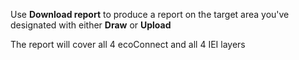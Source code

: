 Use **Download report** to produce a report on the target area you've designated
with either **Draw** or **Upload** 

The report will cover all 4 ecoConnect and all 4 IEI layers